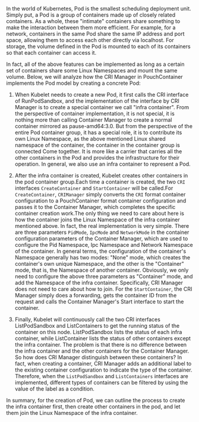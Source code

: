 In the world of Kubernetes, Pod is the smallest scheduling deployment unit. Simply put, a Pod is a group of containers made up of closely related containers. As a whole, these "intimate" containers share something to make the interaction between them more efficient. For example, for a network, containers in the same Pod share the same IP address and port space, allowing them to access each other directly via localhost. For storage, the volume defined in the Pod is mounted to each of its containers so that each container can access it.

In fact, all of the above features can be implemented as long as a certain set of containers share some Linux Namespaces and mount the same volume. Below, we will analyze how the CRI Manager in PouchContainer implements the Pod model by creating a concrete Pod:

1. When Kubelet needs to create a new Pod, it first calls the CRI interface of RunPodSandbox, and the implementation of the interface by CRI Manager is to create a special container we call "infra container". From the perspective of container implementation, it is not special, it is nothing more than calling Container Manager to create a normal container mirrored as pause-amd64:3.0. But from the perspective of the entire Pod container group, it has a special role, it is to contribute its own Linux Namespace, as the above mentioned Linux shared namespace of the container, the container in the container group is connected Come together. It is more like a carrier that carries all the other containers in the Pod and provides the infrastructure for their operation. In general, we also use an infra container to represent a Pod.

2. After the infra container is created, Kubelet creates other containers in the pod container group.Each time a container is created, the two `CRI` interfaces `CreateContainer` and `StartContainer` will be called.For `CreateContainer`, `CRIManager` simply converts the `CRI` format container configuration to a PouchContainer format container configuration and passes it to the Container Manager, which completes the specific container creation work.The only thing we need to care about here is how the container joins the Linux Namespace of the infra container mentioned above. In fact, the real implementation is very simple. There are three parameters `PidMode`, `IpcMode` and `NetworkMode` in the container configuration parameters of the Container Manager, which are used to configure the Pid Namespace, Ipc Namespace and Network Namespace of the container. In general terms, the configuration of the container's Namespace generally has two modes: "None" mode, which creates the container's own unique Namespace, and the other is the "Container" mode, that is, the Namespace of another container. Obviously, we only need to configure the above three parameters as "Container" mode, and add the Namespace of the infra container. Specifically, CRI Manager does not need to care about how to join. For the `StartContainer`, the CRI Manager simply does a forwarding, gets the container ID from the request and calls the Container Manager's Start interface to start the container.


3. Finally, Kubelet will continuously call the two CRI interfaces ListPodSandbox and ListContainers to get the running status of the container on this node. ListPodSandbox lists the status of each infra container, while ListContainer lists the status of other containers except the infra container. The problem is that there is no difference between the infra container and the other containers for the Container Manager. So how does CRI Manager distinguish between these containers? In fact, when creating a container, CRI Manager adds an additional label to the existing container configuration to indicate the type of the container. Therefore, when the `ListPodSandbox` and `ListContainers` interfaces are implemented, different types of containers can be filtered by using the value of the label as a condition.



In summary, for the creation of Pod, we can outline the process to create the infra container first, then create other containers in the pod, and let them join the Linux Namespace of the infra container.
